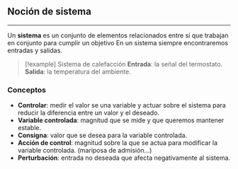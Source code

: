 
## Noción de sistema
---
Un **sistema** es un conjunto de elementos relacionados entre sí que trabajan en conjunto para cumplir un objetivo En un sistema siempre encontraremos entradas y salidas.
>[!example] Sistema de calefacción
> **Entrada**: la señal del termostato.
> **Salida**: la temperatura del ambiente.
### Conceptos
- **Controlar**: medir el valor se una variable y actuar sobre el sistema para reducir la diferencia entre un valor y el deseado.
- **Variable controlada**: magnitud que se mide y que queremos mantener estable.
- **Consigna**: valor que se desea para la variable controlada.
- **Acción de control**: magnitud sobre la que se actua para modificar la variable controlada. (mariposa de admisión...)
- **Perturbación**: entrada no deseada que afecta negativamente al sistema.
 